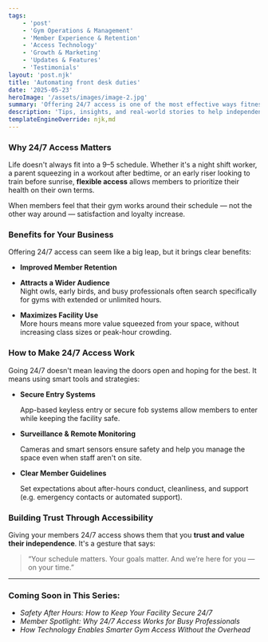 ```yaml
---
tags: 
    - 'post'
    - 'Gym Operations & Management'
    - 'Member Experience & Retention'
    - 'Access Technology'
    - 'Growth & Marketing'
    - 'Updates & Features'
    - 'Testimonials'
layout: 'post.njk'
title: 'Automating front desk duties'
date: '2025-05-23'
heroImage: '/assets/images/image-2.jpg'
summary: 'Offering 24/7 access is one of the most effective ways fitness and wellness facilities can meet modern member expectations. By allowing flexible, round-the-clock entry, gyms can improve retention, attract a wider audience, and maximize use of their space. With secure entry systems, remote monitoring, and clear after-hours guidelines, 24/7 access becomes both practical and safe — while reinforcing trust and autonomy for members.'
description: 'Tips, insights, and real-world stories to help independent gym owners simplify operations, boost member experience, and grow with smart access technology.'
templateEngineOverride: njk,md
---
```


### Why 24/7 Access Matters

Life doesn't always fit into a 9–5 schedule. Whether it's a night shift worker, a parent squeezing in a workout after bedtime, or an early riser looking to train before sunrise, **flexible access** allows members to prioritize their health on their own terms.

When members feel that their gym works around their schedule — not the other way around — satisfaction and loyalty increase.

### Benefits for Your Business

Offering 24/7 access can seem like a big leap, but it brings clear benefits:

- **Improved Member Retention**  
- **Attracts a Wider Audience**  
  Night owls, early birds, and busy professionals often search specifically for gyms with extended or unlimited hours.

- **Maximizes Facility Use**  
  More hours means more value squeezed from your space, without increasing class sizes or peak-hour crowding.

### How to Make 24/7 Access Work

Going 24/7 doesn't mean leaving the doors open and hoping for the best. It means using smart tools and strategies:

- **Secure Entry Systems**

  App-based keyless entry or secure fob systems allow members to enter while keeping the facility safe.

- **Surveillance & Remote Monitoring**

  Cameras and smart sensors ensure safety and help you manage the space even when staff aren't on site.

- **Clear Member Guidelines**

  Set expectations about after-hours conduct, cleanliness, and support (e.g. emergency contacts or automated support).


### Building Trust Through Accessibility

Giving your members 24/7 access shows them that you **trust and value their independence**. It's a gesture that says:

> “Your schedule matters. Your goals matter. And we’re here for you — on your time.”

---

### Coming Soon in This Series:

- _Safety After Hours: How to Keep Your Facility Secure 24/7_  
- _Member Spotlight: Why 24/7 Access Works for Busy Professionals_  
- _How Technology Enables Smarter Gym Access Without the Overhead_

